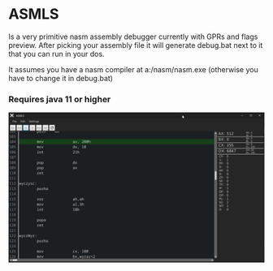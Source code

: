 # ASMLS
Is a very primitive nasm assembly debugger currently with GPRs and flags preview.
After picking your assembly file it will generate debug.bat next to it that you can run in your dos.

It assumes you have a nasm compiler at a:/nasm/nasm.exe (otherwise you have to change it in debug.bat)

### Requires java 11 or higher

<img src="https://raw.githubusercontent.com/xAdiro/ASMLS/main/asmls.png"></img>
